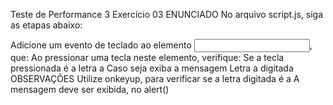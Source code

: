 Teste de Performance 3
Exercício 03
ENUNCIADO
No arquivo script.js, siga as etapas abaixo:

Adicione um evento de teclado ao elemento <input>, que:
Ao pressionar uma tecla neste elemento, verifique:
Se a tecla pressionada é a letra a
Caso seja exiba a mensagem Letra a digitada
OBSERVAÇÕES
Utilize onkeyup, para verificar se a letra digitada é a
A mensagem deve ser exibida, no alert()